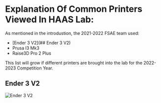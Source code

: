 #  Explanation Of Common Printers Viewed In HAAS Lab:

As mentioned in the introdustion, the 2021-2022 FSAE team used:
* [Ender 3 V2](## Ender 3 V2)
* Prusa I3 Mk3
* Raise3D Pro 2 Plus

This list will grow if different printers are brought into the lab for the 2022-2023 Competition Year.

## Ender 3 V2
![Ender 3 V2](https://www.creality3dofficial.com/files/goods/ender-3-V2-01.jpg)

